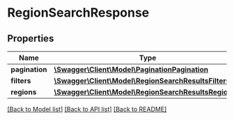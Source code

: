 # RegionSearchResponse

## Properties
Name | Type | Description | Notes
------------ | ------------- | ------------- | -------------
**pagination** | [**\Swagger\Client\Model\PaginationPagination**](PaginationPagination.md) |  | 
**filters** | [**\Swagger\Client\Model\RegionSearchResultsFilters**](RegionSearchResultsFilters.md) |  | [optional] 
**regions** | [**\Swagger\Client\Model\RegionSearchResultsRegions[]**](RegionSearchResultsRegions.md) |  | 

[[Back to Model list]](../README.md#documentation-for-models) [[Back to API list]](../README.md#documentation-for-api-endpoints) [[Back to README]](../README.md)


